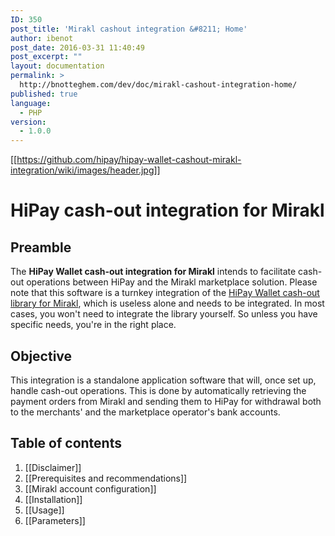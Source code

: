 ```yaml
---
ID: 350
post_title: 'Mirakl cashout integration &#8211; Home'
author: ibenot
post_date: 2016-03-31 11:40:49
post_excerpt: ""
layout: documentation
permalink: >
  http://bnotteghem.com/dev/doc/mirakl-cashout-integration-home/
published: true
language:
  - PHP
version:
  - 1.0.0
---
```

[[https://github.com/hipay/hipay-wallet-cashout-mirakl-integration/wiki/images/header.jpg]]

# HiPay cash-out integration for Mirakl

## Preamble
The **HiPay Wallet cash-out integration for Mirakl** intends to facilitate cash-out operations between HiPay and the Mirakl marketplace solution. Please note that this software is a turnkey integration of the [HiPay Wallet cash-out library for Mirakl][repo-lib], which is useless alone and needs to be integrated. In most cases, you won't need to integrate the library yourself. So unless you have specific needs, you're in the right place.

## Objective
This integration is a standalone application software that will, once set up, handle cash-out operations. This is done by automatically retrieving the payment orders from Mirakl and sending them to HiPay for withdrawal both to the merchants' and the marketplace operator's bank accounts. 

## Table of contents
1. [[Disclaimer]]
2. [[Prerequisites and recommendations]]
3. [[Mirakl account configuration]]
4. [[Installation]]
5. [[Usage]]
6. [[Parameters]]

[repo-lib]: https://github.com/hipay/hipay-wallet-cashout-mirakl-library